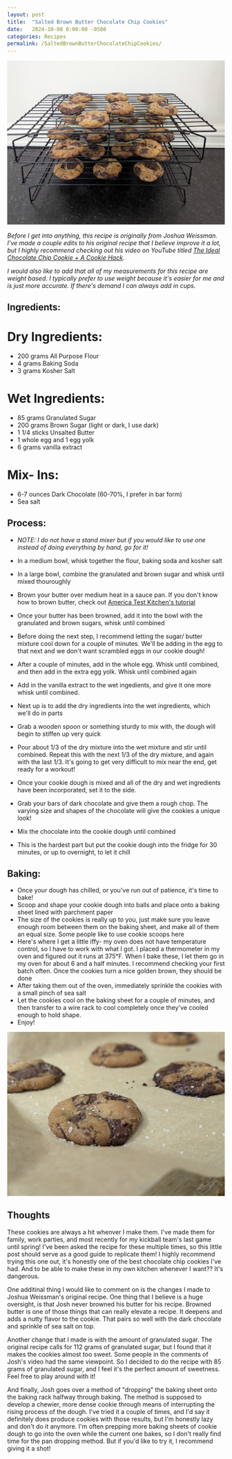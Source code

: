 ```yaml
---
layout: post
title:  "Salted Brown Butter Chocolate Chip Cookies"
date:   2024-10-08 8:00:00 -0500
categories: Recipes
permalink: /SaltedBrownButterChocolateChipCookies/
---
```


![Beautiful Stack of Cookies](../assets/Recipes/CookieStack.jpg)

*Before I get into anything, this recipe is originally from Joshua Weissman. I've made a couple edits to his original recipe that I believe improve it a lot, but I highly recommend checking out his video on YouTube titled [The Ideal Chocolate Chip Cookie + A Cookie Hack](https://www.youtube.com/watch?v=wyuec0PPz68).*

*I would also like to add that all of my measurements for this recipe are weight based. I typically prefer to use weight because it's easier for me and is just more accurate. If there's demand I can always add in cups.*

## Ingredients:
# Dry Ingredients:
- 200 grams All Purpose Flour
- 4 grams Baking Soda
- 3 grams Kosher Salt

# Wet Ingredients:
- 85 grams Granulated Sugar
- 200 grams Brown Sugar (light or dark, I use dark)
- 1 1/4 sticks Unsalted Butter
- 1 whole egg and 1 egg yolk
- 6 grams vanilla extract

# Mix- Ins:
- 6-7 ounces Dark Chocolate (60-70%, I prefer in bar form)
- Sea salt

## Process:
- *NOTE: I do not have a stand mixer but if you would like to use one instead of doing everything by hand, go for it!*
- In a medium bowl, whisk together the flour, baking soda and kosher salt
- In a large bowl, combine the granulated and brown sugar and whisk until mixed thouroughly
- Brown your butter over medium heat in a sauce pan. If you don't know how to brown butter, check out [America Test Kitchen's tutorial](https://www.youtube.com/watch?v=4KvqLCKLn2E)
- Once your butter has been browned, add it into the bowl with the granulated and brown sugars, whisk until combined
- Before doing the next step, I recommend letting the sugar/ butter mixture cool down for a couple of minutes. We'll be adding in the egg to that next and we don't want scrambled eggs in our cookie dough!
- After a couple of minutes, add in the whole egg. Whisk until combined, and then add in the extra egg yolk. Whisk until combined again
- Add in the vanilla extract to the wet ingedients, and give it one more whisk until combined.

- Next up is to add the dry ingredients into the wet ingredients, which we'll do in parts
- Grab a wooden spoon or something sturdy to mix with, the dough will begin to stiffen up very quick
- Pour about 1/3 of the dry mixture into the wet mixture and stir until combined. Repeat this with the next 1/3 of the dry mixture, and again with the last 1/3. It's going to get very difficult to mix near the end, get ready for a workout!
- Once your cookie dough is mixed and all of the dry and wet ingredients have been incorporated, set it to the side.
- Grab your bars of dark chocolate and give them a rough chop. The varying size and shapes of the chocolate will give the cookies a unique look!
- Mix the chocolate into the cookie dough until combined
- This is the hardest part but put the cookie dough into the fridge for 30 minutes, or up to overnight, to let it chill

## Baking:
- Once your dough has chilled, or you've run out of patience, it's time to bake!
- Scoop and shape your cookie dough into balls and place onto a baking sheet lined with parchment paper
- The size of the cookies is really up to you, just make sure you leave enough room between them on the baking sheet, and make all of them an equal size. Some people like to use cookie scoops here
- Here's where I get a little iffy- my oven does not have temperature control, so I have to work with what I got. I placed a thermometer in my oven and figured out it runs at 375°F. When I bake these, I let them go in my oven for about 6 and a half minutes. I recommend checking your first batch often. Once the cookies turn a nice golden brown, they should be done
- After taking them out of the oven, immediately sprinkle the cookies with a small pinch of sea salt
- Let the cookies cool on the baking sheet for a couple of minutes, and then transfer to a wire rack to cool completely once they've cooled enough to hold shape.
- Enjoy!

![Like look at these oml](../assets/Recipes/CookiePortrait.jpg)

## Thoughts
These cookies are always a hit whenver I make them. I've made them for family, work parties, and most recently for my kickball team's last game until spring! I've been asked the recipe for these multiple times, so this little post should serve as a good guide to replicate them! I highly recommend trying this one out, it's honestly one of the best chocolate chip cookies I've had. And to be able to make these in my own kitchen whenever I want?? It's dangerous.

One additinal thing I would like to comment on is the changes I made to Joshua Weissman's original recipe. One thing that I believe is a huge oversight, is that Josh never browned his butter for his recipe. Browned butter is one of those things that can really elevate a recipe. It deepens and adds a nutty flavor to the cookie. That pairs so well with the dark chocolate and sprinkle of sea salt on top.

Another change that I made is with the amount of granulated sugar. The original recipe calls for 112 grams of granulated sugar, but I found that it makes the cookies almost too sweet. Some people in the comments of Josh's video had the same viewpoint. So I decided to do the recipe with 85 grams of granulated sugar, and I feel it's the perfect amount of sweetness. Feel free to play around with it!

And finally, Josh goes over a method of "dropping" the baking sheet onto the baking rack halfway through baking. The method is supposed to develop a chewier, more dense cookie through means of interrupting the rising process of the dough. I've tried it a couple of times, and I'd say it definitely does produce cookies with those results, but I'm honestly lazy and don't do it anymore. I'm often prepping more baking sheets of cookie dough to go into the oven while the current one bakes, so I don't really find time for the pan dropping method. But if you'd like to try it, I recommend giving it a shot!